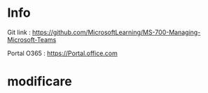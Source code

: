 
# Info  

Git link : https://github.com/MicrosoftLearning/MS-700-Managing-Microsoft-Teams

Portal O365 : https://Portal.office.com

# modificare